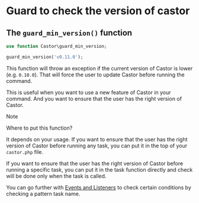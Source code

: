 # Guard to check the version of castor

## The `guard_min_version()` function

```php
use function Castor\guard_min_version;

guard_min_version('v0.11.0');
```

This function will throw an exception if the current version of Castor is lower (e.g. `0.10.0`).
That will force the user to update Castor before running the command.

This is useful when you want to use a new feature of Castor in your command. And you want to
ensure that the user has the right version of Castor.

> [!NOTE]
> Where to put this function? 
> 
> It depends on your usage. If you want to ensure that the user
> has the right version of Castor before running any task, you can put it in the top of
> your `castor.php` file. 
> 
> If you want to ensure that the user has the right version of Castor
> before running a specific task, you can put it in the task function directly and 
> check will be done only when the task is called.

You can go further with [Events and Listeners](../extending-castor/events.md#listening-to-events) to check certain conditions by checking a pattern task name.
